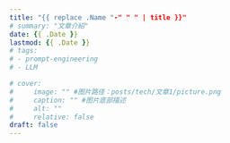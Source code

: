 ```yaml
---
title: "{{ replace .Name "-" " " | title }}"
# summary: "文章介紹"
date: {{ .Date }}
lastmod: {{ .Date }}
# tags: 
# - prompt-engineering 
# - LLM

# cover:
#     image: "" #图片路径：posts/tech/文章1/picture.png
#     caption: "" #图片底部描述
#     alt: ""
#     relative: false
draft: false
---
```


